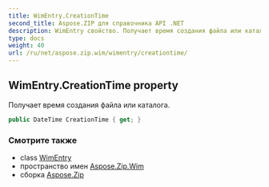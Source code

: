 ```yaml
---
title: WimEntry.CreationTime
second_title: Aspose.ZIP для справочника API .NET
description: WimEntry свойство. Получает время создания файла или каталога.
type: docs
weight: 40
url: /ru/net/aspose.zip.wim/wimentry/creationtime/
---
```

## WimEntry.CreationTime property

Получает время создания файла или каталога.

```csharp
public DateTime CreationTime { get; }
```

### Смотрите также

* class [WimEntry](../)
* пространство имен [Aspose.Zip.Wim](../../wimentry/)
* сборка [Aspose.Zip](../../../)


